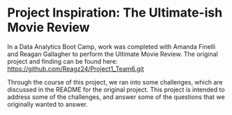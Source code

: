 # Project Inspiration: The Ultimate-ish Movie Review
In a Data Analytics Boot Camp, work was completed with Amanda Finelli and Reagan Gallagher to perform the Ultimate Movie Review.  The original project and finding can be found here: https://github.com/Reagz24/Project1_Team6.git

Through the course of this project, we ran into some challenges, which are discussed in the README for the original project.  This project is intended to address some of the challenges, and answer some of the questions that we originally wanted to answer.